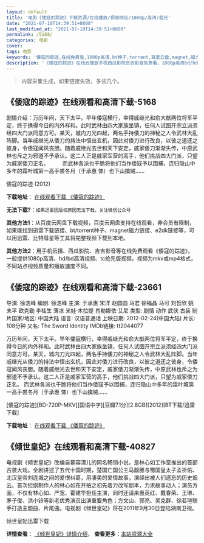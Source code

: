 ```yaml
---
layout: default
title: '电影《倭寇的踪迹》下载资源/在线播放/视频地址/1080p/高清/蓝光'
date: "2021-07-10T14:39:51+0800"
last_modified_at: "2021-07-10T14:39:51+0800"
permalink: /5168/
categories: 电影
cover:
tags: 电影
keywords: '倭寇的踪迹,在线免费看,1080p高清,bt种子,torrent,百度云盘,magnet,磁力链,迅雷下载资源'
description: '《倭寇的踪迹》在线云播放手机西瓜影院吉吉影音免费看，1080p高清bd/hd未删减完整版和tc抢先枪版，mkv/mp4格式，附带bt/torrent种子、magnet/磁力链、百度云盘、网盘资源迅雷下载链接'
---
```


>内容采集生成，如果链接失效，多试几个。


## 《倭寇的踪迹》在线观看和高清下载-5168

剧情介绍：万历年间，天下太平。早年倭寇横行，幸得戚继光和俞大猷两位将军平定，终于换得今日的内外祥和。此时武林由四大家族坐镇，任何人试图开宗立派须经四大门派同意方可。某天，城内刀光四起，两名手持倭刀的神秘之人令武林大乱阵脚。当年戚继光从倭刀的持法中悟出玄机，因此对倭刀进行改良，以彼之道还之彼身，令倭寇闻风丧胆。随着戚继光去世和天下安定，戚家倭刀渐渐失传，中原武林也斥之为邪道不予承认。这二人正是戚家军营的高手，他们挑战四大门派，只望为戚家倭刀正名。  　　而武林各派也干脆将他们当作倭寇予以围捕，连归隐山中多年的霜叶城第一高手裘冬月（于承惠 饰）也下山擒贼……


倭寇的踪迹 (2012)

**下载地址**： [在线观看下载 《倭寇的踪迹》](https://www.btbtdy.me/btdy/dy4632.html) 


**无法下载?**：`如果迅雷因版权原因无法下载，关注微信公众号 `

**其他方法1**：从百度云网盘下载视频，百度云网盘支持在线观看，非会员有限制，如果能找到迅雷下载链接、bt/torrent种子、magnet磁力链接、e2dk链接等，可以用迅雷、比特彗星等工具将完整视频下载到本地。

**其他方法2**：用手机云播、西瓜影院、吉吉影音等在线免费观看《倭寇的踪迹》，一般提供1080p高清、hd/bd高清视频、tc抢先版视频，视频为mkv或mp4格式，不同站点视频质量和播放速度不同。


## 《倭寇的踪迹》在线观看和高清下载-23661

导演: 徐浩峰 编剧: 徐浩峰 主演: 于承惠 宋洋 赵圆圆 马君 徐福晶 马可 刘哲欣 姚未平 欧克勤 李桂生 薄冰 米娃·木拉提 肖勒娜依·艾尼 类型: 剧情 动作 武侠 古装 制片国家/地区: 中国大陆 语言: 汉语普通话 上映日期: 2012-02-24(中国大陆) 片长: 108分钟 又名: The Sword Identity IMDb链接: tt2044077

万历年间，天下太平。早年倭寇横行，幸得戚继光和俞大猷两位将军平定，终于换得今日的内外祥和。此时武林由四大家族坐镇，任何人试图开宗立派须经四大门派同意方可。某天，城内刀光四起，两名手持倭刀的神秘之人令武林大乱阵脚。当年戚继光从倭刀的持法中悟出玄机，因此对倭刀进行改良，以彼之道还之彼身，令倭寇闻风丧胆。随着戚继光去世和天下安定，戚家倭刀渐渐失传，中原武林也斥之为邪道不予承认。这二人正是戚家军营的高手，他们挑战四大门派，只望为戚家倭刀正名。 而武林各派也干脆将他们当作倭寇予以围捕，连归隐山中多年的霜叶城第一高手裘冬月（于承惠 饰）也下山擒贼……


[倭寇的踪迹][BD-720P-MKV][国语中字][豆瓣7.1分][2.8GB][2012][BT下载/迅雷下载]

**下载地址**： [在线观看下载 《倭寇的踪迹》](https://www.btdx8.com/torrent/the_sword_identity_2012.html) 


## 《倾世皇妃》在线观看和高清下载-40827

电视剧《倾世皇妃》改编自慕容湮儿的同名畅销小说，是林心如工作室推出的首部古装大戏。全剧讲述了五代十国时期，楚国亡国公主马馥雅与蜀国皇太子孟祈佑、北汉皇帝刘连城之间的爱恨纠葛，用凄美的爱情故事，演绎出被人们遗忘的历史烟云。首次担纲制作人的林心如在开拍之初先着力改写剧本，力求故事动人；演员方面，不仅有林心如、严宽、霍建华担任主演，同时还请来惠英红、戴春荣、王琳、茅子俊、洪小铃等新老优秀演员出演重要角色；方文山、郭亮、吴克群、徐若瑄联手打造主题曲、片尾曲。电视剧《倾世皇妃》将在2011年9月30日登陆湖南卫视。


倾世皇妃迅雷下载

**详情查看**： [《倾世皇妃》详情介绍](/movie/40827/)， **查看更多**：[本站资源大全](/movie/t/all/)

